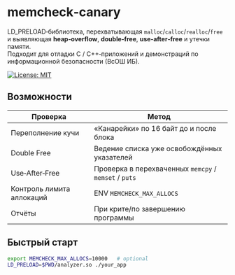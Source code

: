 # memcheck‑canary

LD_PRELOAD‑библиотека, перехватывающая `malloc`/`calloc`/`realloc`/`free`
и выявляющая **heap‑overflow**, **double‑free**, **use‑after‑free** и утечки
памяти.  
Подходит для отладки C / C++‑приложений и демонстраций по информационной
безопасности (ВсОШ ИБ).

[![License: MIT](https://img.shields.io/badge/License-MIT-green.svg)](LICENSE)

## Возможности
| Проверка | Метод |
|----------|-------|
| Переполнение кучи | «Канарейки» по 16 байт до и после блока |
| Double Free | Ведение списка уже освобождённых указателей |
| Use‑After‑Free | Проверка в перехваченных `memcpy` / `memset` / `puts` |
| Контроль лимита аллокаций | ENV `MEMCHECK_MAX_ALLOCS` |
| Отчёты | При крите/по завершению программы |

## Быстрый старт
```bash
export MEMCHECK_MAX_ALLOCS=10000   # optional
LD_PRELOAD=$PWD/analyzer.so ./your_app
